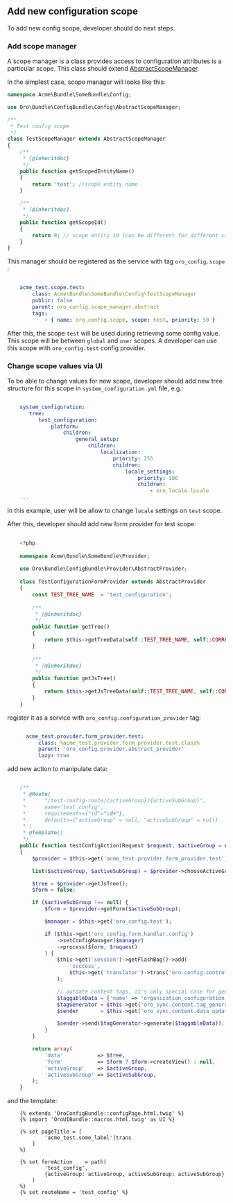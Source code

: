 ## Add new configuration scope

To add new config scope, developer should do next steps.

### Add scope manager

A scope manager is a class provides access to configuration attributes is a particular scope. This class should extend [AbstractScopeManager](./../../Config/AbstractScopeManager.php).

In the simplest case, scope manager will looks like this:

``` php
namespace Acme\Bundle\SomeBundle\Config;

use Oro\Bundle\ConfigBundle\Config\AbstractScopeManager;

/**
 * Test config scope
 */
class TestScopeManager extends AbstractScopeManager
{
    /**
     * {@inheritdoc}
     */
    public function getScopedEntityName()
    {
        return 'test'; //scope entity name
    }

    /**
     * {@inheritdoc}
     */
    public function getScopeId()
    {
        return 0; // scope entity id (can be different for different cases)
    }
}
```

This manager should be registered as the service with tag `oro_config.scope` :

```yml

    acme_test.scope.test:
        class: Acme\Bundle\SomeBundle\Config\TestScopeManager
        public: false
        parent: oro_config.scope_manager.abstract
        tags:
            - { name: oro_config.scope, scope: test, priority: 50 }

```

After this, the scope `test` will be used during retrieving some config value. This scope will be between `global` and `user` scopes.
A developer can use this scope with `oro_config.test` config provider.

### Change scope values via UI

To be able to change values for new scope, developer should add new tree structure for this scope in `system_configuration.yml` file, e.g.:

```yml

    system_configuration:
       tree:
          test_configuration:
              platform:
                  children:
                      general_setup:
                          children:
                              localization:
                                  priority: 255
                                  children:
                                      locale_settings:
                                          priority: 100
                                          children:
                                              - oro_locale.locale
    ...                                          

```

In this example, user will be allow to change `locale` settings on `test` scope.

After this, developer should add new form provider for test scope:

```php
    
    <?php
   
    namespace Acme\Bundle\SomeBundle\Provider;
    
    use Oro\Bundle\ConfigBundle\Provider\AbstractProvider;
    
    class TestConfigurationFormProvider extends AbstractProvider
    {
        const TEST_TREE_NAME  = 'test_configuration';
    
        /**
         * {@inheritdoc}
         */
        public function getTree()
        {
            return $this->getTreeData(self::TEST_TREE_NAME, self::CORRECT_FIELDS_NESTING_LEVEL);
        }
        
        /**
         * {@inheritdoc}
         */
        public function getJsTree()
        {
            return $this->getJsTreeData(self::TEST_TREE_NAME, self::CORRECT_MENU_NESTING_LEVEL);
        }
    }

```

register it as a service with `oro_config.configuration_provider` tag:

```yml

      acme_test.provider.form_provider.test:
          class: %acme_test.provider.form_provider.test.class%
          parent: 'oro_config.provider.abstract_provider'
          lazy: true
```

add new action to manipulate data:

```php

    /**
     * @Route(
     *      "/test-config-route/{activeGroup}/{activeSubGroup}",
     *      name="test_config",
     *      requirements={"id"="\d+"},
     *      defaults={"activeGroup" = null, "activeSubGroup" = null}
     * )
     * @Template()
     */
    public function testConfigAction(Request $request, $activeGroup = null, $activeSubGroup = null)
    {
        $provider = $this->get('acme_test.provider.form_provider.test');

        list($activeGroup, $activeSubGroup) = $provider->chooseActiveGroups($activeGroup, $activeSubGroup);

        $tree = $provider->getJsTree();
        $form = false;

        if ($activeSubGroup !== null) {
            $form = $provider->getForm($activeSubGroup);

            $manager = $this->get('oro_config.test');

            if ($this->get('oro_config.form.handler.config')
                ->setConfigManager($manager)
                ->process($form, $request)
            ) {
                $this->get('session')->getFlashBag()->add(
                    'success',
                    $this->get('translator')->trans('oro.config.controller.config.saved.message')
                );

                // outdate content tags, it's only special case for generation that are not covered by NavigationBundle
                $taggableData = ['name' => 'organization_configuration', 'params' => [$activeGroup, $activeSubGroup]];
                $tagGenerator = $this->get('oro_sync.content.tag_generator');
                $sender       = $this->get('oro_sync.content.data_update_topic_sender');

                $sender->send($tagGenerator->generate($taggableData));
            }
        }

        return array(
            'data'           => $tree,
            'form'           => $form ? $form->createView() : null,
            'activeGroup'    => $activeGroup,
            'activeSubGroup' => $activeSubGroup,
        );
    }
```

and the template:
 
```
    {% extends 'OroConfigBundle::configPage.html.twig' %}
    {% import 'OroUIBundle::macros.html.twig' as UI %}
        
    {% set pageTitle = [
            'acme_test.some_label'|trans
        ]
    %}
    
    {% set formAction    = path(
            'test_config',
            {activeGroup: activeGroup, activeSubGroup: activeSubGroup}
        )
    %}
    {% set routeName = 'test_config' %}

```
